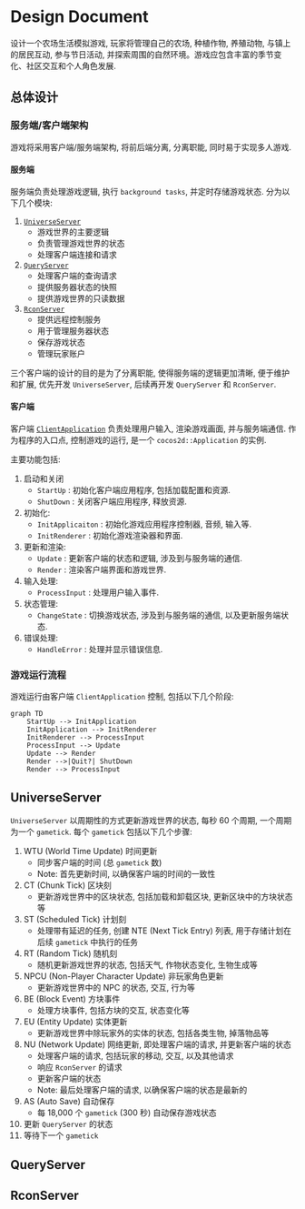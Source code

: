 # Design Document

设计一个农场生活模拟游戏, 玩家将管理自己的农场, 种植作物, 养殖动物, 与镇上的居民互动, 参与节日活动, 并探索周围的自然环境。游戏应包含丰富的季节变化、社区交互和个人角色发展.

## 总体设计

### 服务端/客户端架构

游戏将采用客户端/服务端架构, 将前后端分离, 分离职能, 同时易于实现多人游戏.

#### 服务端

服务端负责处理游戏逻辑, 执行 `background tasks`, 并定时存储游戏状态. 分为以下几个模块:

1. [`UniverseServer`](#universeserver)
   - 游戏世界的主要逻辑
   - 负责管理游戏世界的状态
   - 处理客户端连接和请求
2. [`QueryServer`](#queryserver)
   - 处理客户端的查询请求
   - 提供服务器状态的快照
   - 提供游戏世界的只读数据
3. [`RconServer`](#rconserver)
   - 提供远程控制服务
   - 用于管理服务器状态
   - 保存游戏状态
   - 管理玩家账户

三个客户端的设计的目的是为了分离职能, 使得服务端的逻辑更加清晰, 便于维护和扩展, 优先开发 `UniverseServer`, 后续再开发 `QueryServer` 和 `RconServer`.

#### 客户端

客户端 [`ClientApplication`](#clientapplication) 负责处理用户输入, 渲染游戏画面, 并与服务端通信.
作为程序的入口点, 控制游戏的运行, 是一个 `cocos2d::Application` 的实例.

主要功能包括:

1. 启动和关闭
   - `StartUp` : 初始化客户端应用程序, 包括加载配置和资源.
   - `ShutDown` : 关闭客户端应用程序, 释放资源.
2. 初始化:
   - `InitApplicaiton` : 初始化游戏应用程序控制器, 音频, 输入等.
   - `InitRenderer` : 初始化游戏渲染器和界面.
3. 更新和渲染:
   - `Update` : 更新客户端的状态和逻辑, 涉及到与服务端的通信.
   - `Render` : 渲染客户端界面和游戏世界.
4. 输入处理:
   - `ProcessInput` : 处理用户输入事件.
5. 状态管理:
   - `ChangeState` : 切换游戏状态, 涉及到与服务端的通信, 以及更新服务端状态.
6. 错误处理:
   - `HandleError` : 处理并显示错误信息.

### 游戏运行流程

游戏运行由客户端 `ClientApplication` 控制, 包括以下几个阶段:

``` Mermaid
graph TD
    StartUp --> InitApplication
    InitApplication --> InitRenderer
    InitRenderer --> ProcessInput
    ProcessInput --> Update
    Update --> Render
    Render -->|Quit?| ShutDown
    Render --> ProcessInput
```

## UniverseServer

`UniverseServer` 以周期性的方式更新游戏世界的状态, 每秒 60 个周期, 一个周期为一个 `gametick`. 每个 `gametick` 包括以下几个步骤:

1. WTU (World Time Update) 时间更新
   - 同步客户端的时间 (总 `gametick` 数)
   - Note: 首先更新时间, 以确保客户端的时间的一致性
2. CT (Chunk Tick) 区块刻
   - 更新游戏世界中的区块状态, 包括加载和卸载区块, 更新区块中的方块状态等
3. ST (Scheduled Tick) 计划刻
   - 处理带有延迟的任务, 创建 NTE (Next Tick Entry) 列表, 用于存储计划在后续 `gametick` 中执行的任务
4. RT (Random Tick) 随机刻
   - 随机更新游戏世界的状态, 包括天气, 作物状态变化, 生物生成等
5. NPCU (Non-Player Character Update) 非玩家角色更新
   - 更新游戏世界中的 NPC 的状态, 交互, 行为等
6. BE (Block Event) 方块事件
   - 处理方块事件, 包括方块的交互, 状态变化等
7. EU (Entity Update) 实体更新
   - 更新游戏世界中除玩家外的实体的状态, 包括各类生物, 掉落物品等
8. NU (Network Update) 网络更新, 即处理客户端的请求, 并更新客户端的状态
   - 处理客户端的请求, 包括玩家的移动, 交互, 以及其他请求
   - 响应 `RconServer` 的请求
   - 更新客户端的状态
   - Note: 最后处理客户端的请求, 以确保客户端的状态是最新的
9. AS (Auto Save) 自动保存
   - 每 18,000 个 `gametick` (300 秒) 自动保存游戏状态
10. 更新 `QueryServer` 的状态
11. 等待下一个 `gametick`

## QueryServer

## RconServer
